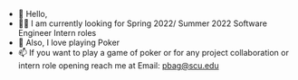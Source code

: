 - 👋 Hello,
- :student: I am currently looking for Spring 2022/ Summer 2022 Software Engineer Intern roles
- 👀 Also, I love playing Poker
- 📫 If you want to play a game of poker or for any project collaboration or intern role opening reach me at Email: pbag@scu.edu


<!---
piyushbag/piyushbag is a ✨ special ✨ repository because its `README.md` (this file) appears on your GitHub profile.
You can click the Preview link to take a look at your changes.
--->
